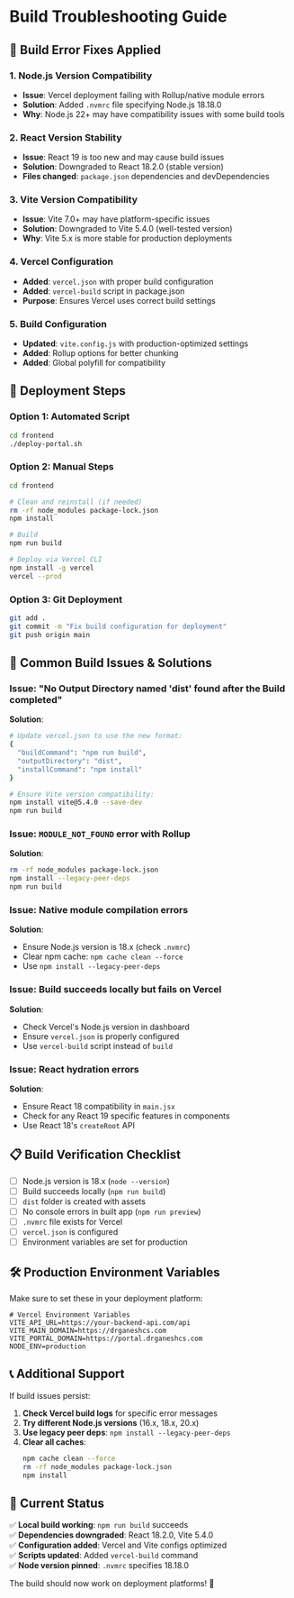 # Build Troubleshooting Guide

## 🔧 **Build Error Fixes Applied**

### 1. **Node.js Version Compatibility**
- **Issue**: Vercel deployment failing with Rollup/native module errors
- **Solution**: Added `.nvmrc` file specifying Node.js 18.18.0
- **Why**: Node.js 22+ may have compatibility issues with some build tools

### 2. **React Version Stability** 
- **Issue**: React 19 is too new and may cause build issues
- **Solution**: Downgraded to React 18.2.0 (stable version)
- **Files changed**: `package.json` dependencies and devDependencies

### 3. **Vite Version Compatibility**
- **Issue**: Vite 7.0+ may have platform-specific issues  
- **Solution**: Downgraded to Vite 5.4.0 (well-tested version)
- **Why**: Vite 5.x is more stable for production deployments

### 4. **Vercel Configuration**
- **Added**: `vercel.json` with proper build configuration
- **Added**: `vercel-build` script in package.json
- **Purpose**: Ensures Vercel uses correct build settings

### 5. **Build Configuration**
- **Updated**: `vite.config.js` with production-optimized settings
- **Added**: Rollup options for better chunking
- **Added**: Global polyfill for compatibility

## 🚀 **Deployment Steps**

### **Option 1: Automated Script**
```bash
cd frontend
./deploy-portal.sh
```

### **Option 2: Manual Steps**
```bash
cd frontend

# Clean and reinstall (if needed)
rm -rf node_modules package-lock.json
npm install

# Build
npm run build

# Deploy via Vercel CLI
npm install -g vercel
vercel --prod
```

### **Option 3: Git Deployment**
```bash
git add .
git commit -m "Fix build configuration for deployment"
git push origin main
```

## 🐛 **Common Build Issues & Solutions**

### **Issue**: "No Output Directory named 'dist' found after the Build completed"
**Solution**: 
```bash
# Update vercel.json to use the new format:
{
  "buildCommand": "npm run build",
  "outputDirectory": "dist",
  "installCommand": "npm install"
}

# Ensure Vite version compatibility:
npm install vite@5.4.0 --save-dev
npm run build
```

### **Issue**: `MODULE_NOT_FOUND` error with Rollup
**Solution**: 
```bash
rm -rf node_modules package-lock.json
npm install --legacy-peer-deps
npm run build
```

### **Issue**: Native module compilation errors
**Solution**: 
- Ensure Node.js version is 18.x (check `.nvmrc`)
- Clear npm cache: `npm cache clean --force`
- Use `npm install --legacy-peer-deps`

### **Issue**: Build succeeds locally but fails on Vercel
**Solution**:
- Check Vercel's Node.js version in dashboard
- Ensure `vercel.json` is properly configured
- Use `vercel-build` script instead of `build`

### **Issue**: React hydration errors
**Solution**:
- Ensure React 18 compatibility in `main.jsx`
- Check for any React 19 specific features in components
- Use React 18's `createRoot` API

## 📋 **Build Verification Checklist**

- [ ] Node.js version is 18.x (`node --version`)
- [ ] Build succeeds locally (`npm run build`)
- [ ] `dist` folder is created with assets
- [ ] No console errors in built app (`npm run preview`)
- [ ] `.nvmrc` file exists for Vercel
- [ ] `vercel.json` is configured
- [ ] Environment variables are set for production

## 🛠️ **Production Environment Variables**

Make sure to set these in your deployment platform:

```env
# Vercel Environment Variables
VITE_API_URL=https://your-backend-api.com/api
VITE_MAIN_DOMAIN=https://drganeshcs.com  
VITE_PORTAL_DOMAIN=https://portal.drganeshcs.com
NODE_ENV=production
```

## 📞 **Additional Support**

If build issues persist:

1. **Check Vercel build logs** for specific error messages
2. **Try different Node.js versions** (16.x, 18.x, 20.x)
3. **Use legacy peer deps**: `npm install --legacy-peer-deps`
4. **Clear all caches**: 
   ```bash
   npm cache clean --force
   rm -rf node_modules package-lock.json
   npm install
   ```

## 🎯 **Current Status**

✅ **Local build working**: `npm run build` succeeds  
✅ **Dependencies downgraded**: React 18.2.0, Vite 5.4.0  
✅ **Configuration added**: Vercel and Vite configs optimized  
✅ **Scripts updated**: Added `vercel-build` command  
✅ **Node version pinned**: `.nvmrc` specifies 18.18.0  

The build should now work on deployment platforms! 🎉
